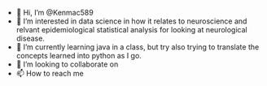 - 👋 Hi, I’m @Kenmac589
- 👀 I’m interested in data science in how it relates to neuroscience and relvant epidemiological statistical analysis for looking at neurological disease. 
- 🌱 I’m currently learning java in a class, but try also trying to translate the concepts learned into python as I go.
- 💞️ I’m looking to collaborate on 
- 📫 How to reach me 

<!---
Kenmac589/Kenmac589 is a ✨ special ✨ repository because its `README.md` (this file) appears on your GitHub profile.
You can click the Preview link to take a look at your changes.
--->
